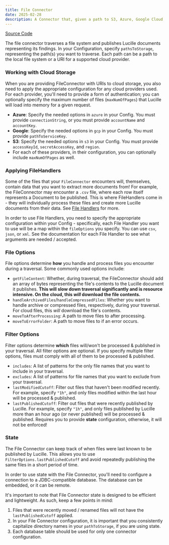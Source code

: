 ```yaml
---
title: File Connector
date: 2025-02-28
description: A Connector that, given a path to S3, Azure, Google Cloud, or the local file system, traverses the content at the given path and publishes Lucille documents representing its findings.
---
```


[Source Code](https://github.com/kmwtechnology/lucille/blob/main/lucille-core/src/main/java/com/kmwllc/lucille/connector/FileConnector.java)

The file connector traverses a file system and publishes Lucille documents representing its findings. In your Configuration, specify
`pathsToStorage`, representing the path(s) you want to traverse. Each path can be a path to the local file system or a URI for a supported
cloud provider.

### Working with Cloud Storage
When you are providing FileConnector with URIs to cloud storage, you also need to apply the appropriate configuration for any 
cloud providers used. For each provider, you'll need to provide a form of authentication; you can optionally
specify the maximum number of files (`maxNumOfPages`) that Lucille will load into memory for a given request.

* **Azure**: Specify the needed options in `azure` in your Config. You must provide `connectionString`, or you must provide `accountName` and `accountKey`.
* **Google**: Specify the needed options in `gcp` in your Config. You must provide `pathToServiceKey`.
* **S3**: Specify the needed options in `s3` in your Config. You must provide `accessKeyId`, `secretAccessKey`, and `region`.
* For each of these providers, in their configuration, you can optionally include `maxNumOfPages` as well.

### Applying FileHandlers
Some of the files that your `FileConnector` encounters will, themselves, contain data that you want to extract more documents from! For example, the FileConnector
may encounter a `.csv` file, where each row itself represents a Document to be published. This is where FileHandlers come in - they will individually process these files
and create more Lucille documents from their data. See [File Handlers](../file_handlers.md) for more. 

In order to use File Handlers, you need to specify the appropriate configuration within your Config - specifically, each File Handler
you want to use will be a map within the `fileOptions` you specify. You can use `csv`, `json`, or `xml`.
See the documentation for each File Handler to see what arguments are needed / accepted.

### File Options
File options determine **how** you handle and process files you encounter during a traversal. Some commonly used options include:
* `getFileContent`:  Whether, during traversal, the FileConnector should add an array of bytes representing the file's contents to the Lucille document it publishes.
                     **This will slow down traversal significantly and is resource intensive. On the cloud, this _will_ download the file contents.**
* `handleArchivedFiles`/`handleCompressedFiles`: Whether you want to handle archive or compressed files, respectively, during your traversal. For cloud files, this _will_ download the file's contents.
* `moveToAfterProcessing`: A path to move files to after processing.
* `moveToErrorFolder`: A path to move files to if an error occurs.

### Filter Options
Filter options determine **which** files will/won't be processed & published in your traversal. All filter options are optional. 
If you specify multiple filter options, files must comply with all of them to be processed & published.
* `includes`: A list of patterns for the only file names that you want to include in your traversal.
* `excludes`: A list of patterns for file names that you want to exclude from your traversal.
* `lastModifiedCutoff`: Filter out files that haven't been modified recently. For example, specify `"1h"`, and only
files modified within the last hour will be processed & published.
* `lastPublishedCutoff`: Filter out files that were recently published by Lucille. For example, specify `"1h"`, and only
files published by Lucille more than an hour ago (or never published) will be processed & published. Requires you to provide **state** configuration,
otherwise, it will not be enforced!

### State
The File Connector can keep track of when files were last known to be published by Lucille. This allows you to use `FilterOptions.lastPublishedCutoff` and
avoid repeatedly publishing the same files in a short period of time.

In order to use state with the File Connector, you'll need to configure a connection to a JDBC-compatible database. The database
can be embedded, or it can be remote.

It's important to note that File Connector state is designed to be efficient and lightweight. As such, keep a few points in mind:
1. Files that were recently moved / renamed files will not have the `lastPublishedCutoff` applied.
2. In your File Connector configuration, it is important that you consistently capitalize directory names in your `pathToStorage`, if you are using state.
3. Each database table should be used for only one connector configuration.